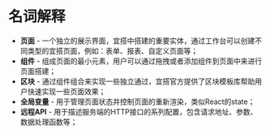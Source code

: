 # 名词解释

* **页面** - 一个独立的展示界面，宜搭中搭建的重要实体，通过工作台可以创建不同类型的宜搭页面，例如：表单、报表、自定义页面等；
* **组件** - 组成页面的最小元素，用户可以通过拖拽或者添加组件到页面中来进行页面搭建；
* **区块** - 通过组件组合来实现一些独立通过，宜搭官方提供了区块模板库帮助用户快速实现一些页面效果；
* **全局变量** - 用于管理页面状态并控制页面的重新渲染，类似React的state；
* **远程API** - 用于描述服务端的HTTP接口的系列配置，包含请求地址、参数、数据处理函数等；
